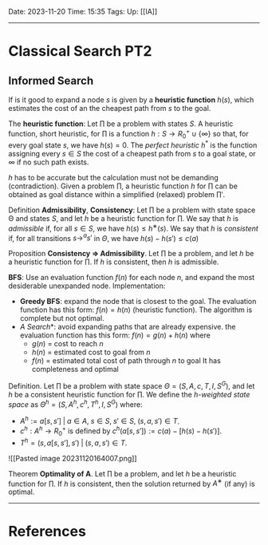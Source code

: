 Date: 2023-11-20
Time: 15:35
Tags:
Up: [[IA]]

---
# Classical Search PT2

## Informed Search

If is it good to expand a node $s$ is given by a **heuristic function** $h(s)$, which estimates the cost of an the cheapest path from $s$ to the goal. 

The **heuristic function**:
Let $\prod$ be a problem with states $S$. A heuristic function, short heuristic, for $\prod$ is a function $h : S \rightarrow R^+_0 \cup \{\infty\}$ so that, for every goal state $s$, we have $h(s) = 0$. The *perfect heuristic* $h^*$ is the function assigning every $s \in S$ the cost of a cheapest path from $s$ to a goal state, or $\infty$ if no such path exists.

$h$ has to be accurate but the calculation must not be demanding (contradiction).
Given a problem $\prod$, a heuristic function $h$ for $\prod$ can be obtained as goal distance within a simplified (relaxed) problem $\prod'$.

Definition **Admissibility**, **Consistency**:
Let $\prod$ be a problem with state space Θ and states $S$, and let $h$ be a heuristic function for $\prod$. We say that $h$ is *admissible* if, for all $s \in S$, we have $h(s) ≤ h^∗(s)$. We say that $h$ is *consistent* if, for all transitions $s \rightarrow^a s'$ in $\Theta$, we have $h(s) − h(s') \leq c(a)$

Proposition **Consistency $\Rightarrow$ Admissibility**. Let $\prod$ be a problem, and let $h$ be a heuristic function for $\prod$. If $h$ is consistent, then $h$ is admissible. 

**BFS**:
Use an evaluation function $f(n)$ for each node $n$, and expand the most desiderable unexpanded node. Implementation:
- **Greedy BFS**: expand the node that is closest to the goal. The evaluation function has this form: $f(n)=h(n)$ (heuristic function). The algorithm is complete but not optimal.
- **A* Search**: avoid expanding paths that are already expensive. the evaluation function has this form: $f(n)=g(n)+h(n)$ where 
	- $g(n)$ = cost to reach $n$
	- $h(n)$ = estimated cost to goal from $n$
	- $f(n)$ = estimated total cost of path through $n$ to goal
  It has completeness and optimal


Definition. Let $\prod$ be a problem with state space $\Theta = (S, A, c, T, I, S^G)$, and let $h$ be a consistent heuristic function for $\prod$. We define the *h-weighted state space* as $\Theta^h = (S, A^h , c^h , T^h , I, S^G)$ where: 
- $A^h := {a[s, s']\; |\; a \in A,\; s \in S,\; s' \in S,\;(s, a, s') \in T}$. 
- $c^h : A^h \rightarrow  R^+_0$ is defined by $c^h (a[s, s']) := c(a) − [h(s) − h(s')]$. 
- $T^h = {(s, a[s, s'], s')\; |\; (s, a, s') \in T}$.

![[Pasted image 20231120164007.png]]

Theorem **Optimality of A**. Let $\prod$ be a problem, and let $h$ be a heuristic function for $\prod$. If $h$ is consistent, then the solution returned by $A^∗$ (if any) is optimal.

---
# References
